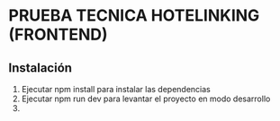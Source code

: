 # PRUEBA TECNICA HOTELINKING (FRONTEND)

## Instalación


1. Ejecutar npm install para instalar las dependencias
2. Ejecutar npm run dev para levantar el proyecto en modo desarrollo
3. 